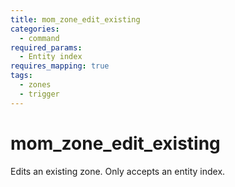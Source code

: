 ```yaml
---
title: mom_zone_edit_existing
categories:
  - command
required_params:
  - Entity index
requires_mapping: true
tags:
  - zones
  - trigger
---
```


# mom_zone_edit_existing

Edits an existing zone. Only accepts an entity index.
